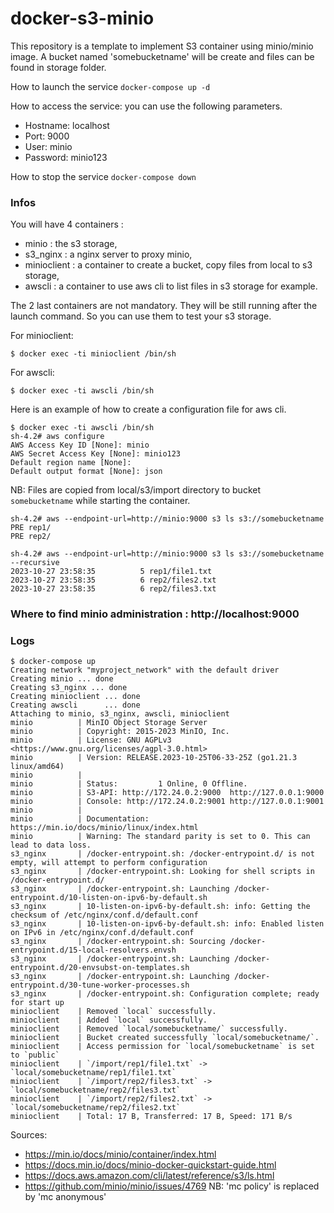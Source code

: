 # docker-s3-minio

This repository is a template to implement S3 container using minio/minio image.
A bucket named 'somebucketname' will be create and files can be found in storage folder.

How to launch the service
```docker-compose up -d```

How to access the service: you can use the following parameters.
- Hostname: localhost
- Port: 9000
- User: minio
- Password: minio123

How to stop the service
```docker-compose down```

### Infos

You will have 4 containers :
- minio : the s3 storage,
- s3_nginx : a nginx server to proxy minio,
- minioclient : a container to create a bucket, copy files from local to s3 storage,
- awscli : a container to use aws cli to list files in s3 storage for example.

The 2 last containers are not mandatory. They will be still running after the launch command.
So you can use them to test your s3 storage.

For minioclient:
```
$ docker exec -ti minioclient /bin/sh
```

For awscli:
```
$ docker exec -ti awscli /bin/sh
```

Here is an example of how to create a configuration file for aws cli.
```
$ docker exec -ti awscli /bin/sh
sh-4.2# aws configure
AWS Access Key ID [None]: minio
AWS Secret Access Key [None]: minio123
Default region name [None]:
Default output format [None]: json
```

NB: Files are copied from local/s3/import directory to bucket `somebucketname` while starting the container.

```
sh-4.2# aws --endpoint-url=http://minio:9000 s3 ls s3://somebucketname
PRE rep1/
PRE rep2/
```

```
sh-4.2# aws --endpoint-url=http://minio:9000 s3 ls s3://somebucketname --recursive
2023-10-27 23:58:35          5 rep1/file1.txt
2023-10-27 23:58:35          6 rep2/files2.txt
2023-10-27 23:58:35          6 rep2/files3.txt
```

### Where to find minio administration : http://localhost:9000

### Logs

```
$ docker-compose up
Creating network "myproject_network" with the default driver
Creating minio ... done
Creating s3_nginx ... done
Creating minioclient ... done
Creating awscli      ... done
Attaching to minio, s3_nginx, awscli, minioclient
minio          | MinIO Object Storage Server
minio          | Copyright: 2015-2023 MinIO, Inc.
minio          | License: GNU AGPLv3 <https://www.gnu.org/licenses/agpl-3.0.html>
minio          | Version: RELEASE.2023-10-25T06-33-25Z (go1.21.3 linux/amd64)
minio          | 
minio          | Status:         1 Online, 0 Offline. 
minio          | S3-API: http://172.24.0.2:9000  http://127.0.0.1:9000 
minio          | Console: http://172.24.0.2:9001 http://127.0.0.1:9001 
minio          | 
minio          | Documentation: https://min.io/docs/minio/linux/index.html
minio          | Warning: The standard parity is set to 0. This can lead to data loss.
s3_nginx       | /docker-entrypoint.sh: /docker-entrypoint.d/ is not empty, will attempt to perform configuration
s3_nginx       | /docker-entrypoint.sh: Looking for shell scripts in /docker-entrypoint.d/
s3_nginx       | /docker-entrypoint.sh: Launching /docker-entrypoint.d/10-listen-on-ipv6-by-default.sh
s3_nginx       | 10-listen-on-ipv6-by-default.sh: info: Getting the checksum of /etc/nginx/conf.d/default.conf
s3_nginx       | 10-listen-on-ipv6-by-default.sh: info: Enabled listen on IPv6 in /etc/nginx/conf.d/default.conf
s3_nginx       | /docker-entrypoint.sh: Sourcing /docker-entrypoint.d/15-local-resolvers.envsh
s3_nginx       | /docker-entrypoint.sh: Launching /docker-entrypoint.d/20-envsubst-on-templates.sh
s3_nginx       | /docker-entrypoint.sh: Launching /docker-entrypoint.d/30-tune-worker-processes.sh
s3_nginx       | /docker-entrypoint.sh: Configuration complete; ready for start up
minioclient    | Removed `local` successfully.
minioclient    | Added `local` successfully.
minioclient    | Removed `local/somebucketname/` successfully.
minioclient    | Bucket created successfully `local/somebucketname/`.
minioclient    | Access permission for `local/somebucketname` is set to `public`
minioclient    | `/import/rep1/file1.txt` -> `local/somebucketname/rep1/file1.txt`
minioclient    | `/import/rep2/files3.txt` -> `local/somebucketname/rep2/files3.txt`
minioclient    | `/import/rep2/files2.txt` -> `local/somebucketname/rep2/files2.txt`
minioclient    | Total: 17 B, Transferred: 17 B, Speed: 171 B/s
```

Sources:
- https://min.io/docs/minio/container/index.html
- https://docs.min.io/docs/minio-docker-quickstart-guide.html
- https://docs.aws.amazon.com/cli/latest/reference/s3/ls.html
- https://github.com/minio/minio/issues/4769  NB: 'mc policy' is replaced by 'mc anonymous'
